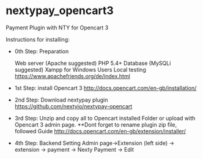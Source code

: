 # nextypay_opencart3
Payment Plugin with NTY for Opencart 3

Instructions for installing:

* 0th Step: Preparation

  Web server (Apache suggested)
  PHP 5.4+
  Database (MySQLi suggested)
  Xampp for Windows Users Local testing https://www.apachefriends.org/de/index.html

* 1st Step: install Opencart 3 
  http://docs.opencart.com/en-gb/installation/
  
* 2nd Step: Download nextypay plugin
  https://github.com/nextyio/nextypay-opencart
  
* 3rd Step: Unzip and copy all to Opencart installed Folder
          or upload with Opencart 3 admin page.
          **Dont forget to rename plugin zip file, followed Guide http://docs.opencart.com/en-gb/extension/installer/

* 4th Step: Backend Setting Admin page->Extension (left side) -> extension -> payment -> Nexty Payment -> Edit
